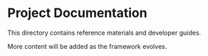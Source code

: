 # Project Documentation

This directory contains reference materials and developer guides.

More content will be added as the framework evolves.
